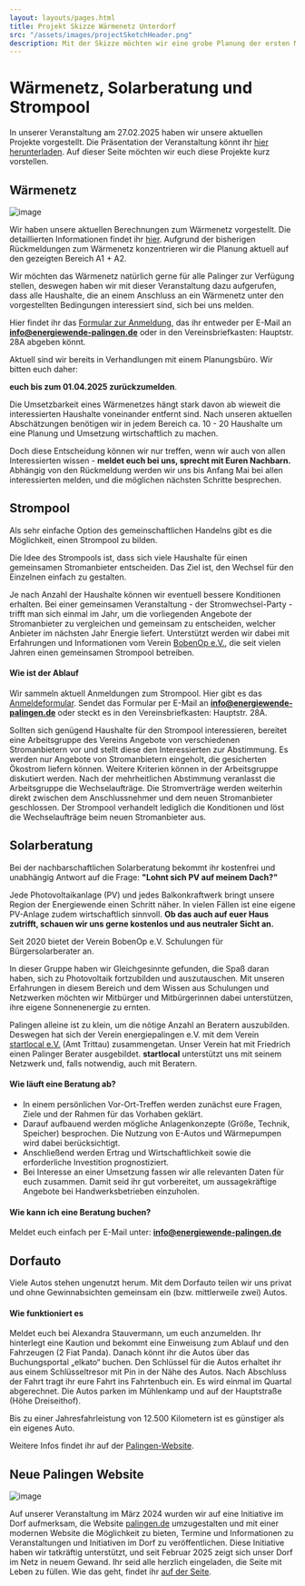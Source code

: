 ```yaml
---
layout: layouts/pages.html
title: Projekt Skizze Wärmenetz Unterdorf
src: "/assets/images/projectSketchHeader.png"
description: Mit der Skizze möchten wir eine grobe Planung der ersten Maßnahmen präsentieren.
---
```

# Wärmenetz, Solarberatung und Strompool

In unserer Veranstaltung am 27.02.2025 haben wir unsere aktuellen Projekte vorgestellt. Die Präsentation der Veranstaltung könnt ihr [hier herunterladen](/assets/downloads/Februar25.pdf). Auf dieser Seite möchten wir euch diese Projekte kurz vorstellen.

## Wärmenetz

![image](/assets/images/warmenetz_aufteilung.jpg)

Wir haben unsere aktuellen Berechnungen zum Wärmenetz vorgestellt. Die detaillierten Informationen findet ihr [hier](/pages/projektskizze_waermenetz_unterdorf). 
Aufgrund der bisherigen Rückmeldungen zum Wärmenetz konzentrieren wir die Planung aktuell auf den gezeigten Bereich A1 + A2.

Wir möchten das Wärmenetz natürlich gerne für alle Palinger zur Verfügung stellen, deswegen haben wir mit dieser Veranstaltung dazu aufgerufen, dass alle Haushalte, die an einem Anschluss an ein Wärmenetz unter den vorgestellten Bedingungen interessiert sind, sich bei uns melden.

 Hier findet ihr das [Formular zur Anmeldung](/assets/downloads/Vorvertrag_Planung_Waermenetz.pdf), das ihr entweder per E-Mail an **info@energiewende-palingen.de** oder in den Vereinsbriefkasten: Hauptstr. 28A abgeben könnt.

Aktuell sind wir bereits in Verhandlungen mit einem Planungsbüro. Wir bitten euch daher:

 **euch bis zum 01.04.2025 zurückzumelden**.

Die Umsetzbarkeit eines Wärmenetzes hängt stark davon ab wieweit die interessierten Haushalte voneinander entfernt sind. Nach unseren aktuellen Abschätzungen benötigen wir in jedem Bereich ca. 10 - 20 Haushalte um eine Planung und Umsetzung wirtschaftlich zu machen.

Doch diese Entscheidung können wir nur treffen, wenn wir auch von allen Interessierten wissen -  **meldet euch bei uns, sprecht mit Euren Nachbarn.**
Abhängig von den Rückmeldung werden wir uns bis Anfang Mai bei allen interessierten melden, und die möglichen nächsten Schritte besprechen.

## Strompool

Als sehr einfache Option des gemeinschaftlichen Handelns gibt es die Möglichkeit, einen Strompool zu bilden. 

Die Idee des Strompools ist, dass sich viele Haushalte für einen gemeinsamen Stromanbieter entscheiden. Das Ziel ist, den Wechsel für den Einzelnen einfach zu gestalten. 

Je nach Anzahl der Haushalte können wir eventuell bessere Konditionen erhalten. Bei einer gemeinsamen Veranstaltung - der Stromwechsel-Party - trifft man sich einmal im Jahr, um die vorliegenden Angebote der Stromanbieter zu vergleichen und gemeinsam zu entscheiden, welcher Anbieter im nächsten Jahr Energie liefert. Unterstützt werden wir dabei mit Erfahrungen und Informationen vom Verein [BobenOp e.V.](https://www.bobenop.de/projekte/strompool-gaspool), die seit vielen Jahren einen gemeinsamen Strompool betreiben.

#### Wie ist der Ablauf

Wir sammeln aktuell Anmeldungen zum Strompool. Hier gibt es das [Anmeldeformular](/assets/downloads/Anmeldung_Strompool.pdf). Sendet das Formular per E-Mail an **info@energiewende-palingen.de** oder steckt es in den Vereinsbriefkasten: Hauptstr. 28A.

Sollten sich genügend Haushalte für den Strompool interessieren, bereitet eine Arbeitsgruppe des Vereins Angebote von verschiedenen Stromanbietern vor und stellt diese den Interessierten zur Abstimmung. Es werden nur Angebote von Stromanbietern eingeholt, die gesicherten Ökostrom liefern können. Weitere Kriterien können in der Arbeitsgruppe diskutiert werden. Nach der mehrheitlichen Abstimmung veranlasst die Arbeitsgruppe die Wechselaufträge. Die Stromverträge werden weiterhin direkt zwischen dem Anschlussnehmer und dem neuen Stromanbieter geschlossen. Der Strompool verhandelt lediglich die Konditionen und löst die Wechselaufträge beim neuen Stromanbieter aus.

## Solarberatung

Bei der nachbarschaftlichen Solarberatung bekommt ihr kostenfrei und unabhängig Antwort auf die Frage: **"Lohnt sich PV auf meinem Dach?"**

Jede Photovoltaikanlage (PV) und jedes Balkonkraftwerk bringt unsere Region der Energiewende einen Schritt näher. In vielen Fällen ist eine eigene PV-Anlage zudem wirtschaftlich sinnvoll. **Ob das auch auf euer Haus zutrifft, schauen wir uns gerne kostenlos und aus neutraler Sicht an.**

Seit 2020 bietet der Verein BobenOp e.V. Schulungen für Bürgersolarberater an.

In dieser Gruppe haben wir Gleichgesinnte gefunden, die Spaß daran haben, sich zu Photovoltaik fortzubilden und auszutauschen. Mit unseren Erfahrungen in diesem Bereich und dem Wissen aus Schulungen und Netzwerken möchten wir Mitbürger und Mitbürgerinnen dabei unterstützen, ihre eigene Sonnenenergie zu ernten.

Palingen alleine ist zu klein, um die nötige Anzahl an Beratern auszubilden. Deswegen hat sich der Verein energiepalingen e.V. mit dem Verein [startlocal e.V.](https://startlocal-ev.de/) (Amt Trittau) zusammengetan. Unser Verein hat mit Friedrich einen Palinger Berater ausgebildet. **startlocal** unterstützt uns mit seinem Netzwerk und, falls notwendig, auch mit Beratern.

#### Wie läuft eine Beratung ab?

- In einem persönlichen Vor-Ort-Treffen werden zunächst eure Fragen, Ziele und der Rahmen für das Vorhaben geklärt.
- Darauf aufbauend werden mögliche Anlagenkonzepte (Größe, Technik, Speicher) besprochen. Die Nutzung von E-Autos und Wärmepumpen wird dabei berücksichtigt.
- Anschließend werden Ertrag und Wirtschaftlichkeit sowie die erforderliche Investition prognostiziert.
- Bei Interesse an einer Umsetzung fassen wir alle relevanten Daten für euch zusammen. Damit seid ihr gut vorbereitet, um aussagekräftige Angebote bei Handwerksbetrieben einzuholen.

#### Wie kann ich eine Beratung buchen?

Meldet euch einfach per E-Mail unter: **info@energiewende-palingen.de**

## Dorfauto

Viele Autos stehen ungenutzt herum. Mit dem Dorfauto teilen wir uns privat und ohne Gewinnabsichten gemeinsam ein (bzw. mittlerweile zwei) Autos.

#### Wie funktioniert es

Meldet euch bei Alexandra Stauvermann, um euch anzumelden. Ihr hinterlegt eine Kaution und bekommt eine Einweisung zum Ablauf und den Fahrzeugen (2 Fiat Panda). Danach könnt ihr die Autos über das Buchungsportal „elkato“ buchen. Den Schlüssel für die Autos erhaltet ihr aus einem Schlüsseltresor mit Pin in der Nähe des Autos. Nach Abschluss der Fahrt tragt ihr eure Fahrt ins Fahrtenbuch ein. Es wird einmal im Quartal abgerechnet. Die Autos parken im Mühlenkamp und auf der Hauptstraße (Höhe Dreiseithof).

Bis zu einer Jahresfahrleistung von 12.500 Kilometern ist es günstiger als ein eigenes Auto.

Weitere Infos findet ihr auf der [Palingen-Website](https://www.palingen.de/index.php/vereine-und-initiativen/dorfauto).

## Neue Palingen Website

![image](/assets/images/palingen_website.png)

Auf unserer Veranstaltung im März 2024 wurden wir auf eine Initiative im Dorf aufmerksam, die Website [palingen.de](https://www.palingen.de/) umzugestalten und mit einer modernen Website die Möglichkeit zu bieten, Termine und Informationen zu Veranstaltungen und Initiativen im Dorf zu veröffentlichen. Diese Initiative haben wir tatkräftig unterstützt, und seit Februar 2025 zeigt sich unser Dorf im Netz in neuem Gewand. Ihr seid alle herzlich eingeladen, die Seite mit Leben zu füllen. Wie das geht, findet ihr [auf der Seite](https://www.palingen.de/index.php/dorfgeschichten/neue-palinger-seite).





